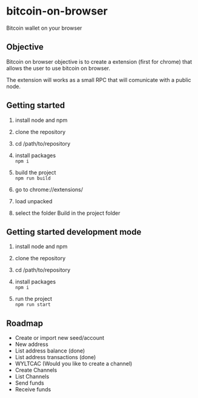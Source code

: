 # bitcoin-on-browser
Bitcoin wallet on your browser

## Objective

Bitcoin on browser objective is to create a extension (first for chrome) that allows the user to use bitcoin on browser.

The extension will works as a small RPC that will comunicate with a public node.

## Getting started

1. install node and npm

2. clone the repository

3. cd /path/to/repository

4. install packages  
``` npm i ```

5. build the project  
``` npm run build ```

6. go to chrome://extensions/

7. load unpacked

8. select the folder Build in the project folder

## Getting started development mode

1. install node and npm

2. clone the repository

3. cd /path/to/repository

4. install packages  
``` npm i ```

5. run the project  
``` npm run start ```


## Roadmap

- Create or import new seed/account
- New address
- List address balance (done)
- List address transactions (done)
- WYLTCAC (Would you like to create a channel)
- Create Channels
- List Channels
- Send funds
- Receive funds
